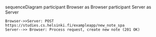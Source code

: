 sequenceDiagram
participant Browser as Browser
participant Server as Server

    Browser->>Server: POST https://studies.cs.helsinki.fi/exampleapp/new_note_spa
    Server-->> Browser: Process request, create new note (201 OK)
